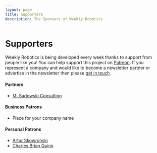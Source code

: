 ```yaml
---
layout: page
title: Supporters
description: The Sponsors of Weekly Robotics
---
```


# Supporters

Weekly Robotics is being developed every week thanks to support from people like you! You can help support this project on [Patreon](https://www.patreon.com/WeeklyRobotics). If you represent a company and would like to become a newsletter partner or advertise in the newsletter then please [get in touch](mailto:mat@msadowski.ch).

#### Partners

* [M. Sadowski Consulting](https://msadowski.ch/)

#### Business Patrons

* Place for your company name

#### Personal Patrons

* [Artur Skowroński](https://twitter.com/ArturSkowronski)
* [Charles Brian Quinn](https://twitter.com/SeeBQ)
